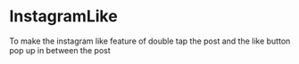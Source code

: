 # InstagramLike
To make the instagram like feature of double tap the post and the like button pop up in between the post
